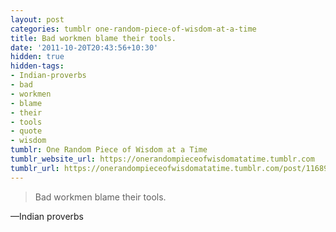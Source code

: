 ```yaml
---
layout: post
categories: tumblr one-random-piece-of-wisdom-at-a-time
title: Bad workmen blame their tools.
date: '2011-10-20T20:43:56+10:30'
hidden: true
hidden-tags:
- Indian-proverbs
- bad
- workmen
- blame
- their
- tools
- quote
- wisdom
tumblr: One Random Piece of Wisdom at a Time
tumblr_website_url: https://onerandompieceofwisdomatatime.tumblr.com
tumblr_url: https://onerandompieceofwisdomatatime.tumblr.com/post/11689410892/bad-workmen-blame-their-tools
---
```

> Bad workmen blame their tools.

—Indian proverbs
